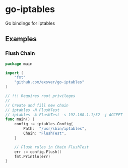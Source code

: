# go-iptables
Go bindings for iptables

## Examples
### Flush Chain

```go
package main

import (
	"fmt"
	"github.com/exsver/go-iptables"
)

// !!! Requires root privileges
//
// Create and fill new chain
// iptables -N FlushTest
// iptables -A FlushTest -s 192.168.1.1/32 -j ACCEPT
func main() {
	config := iptables.Config{
		Path:  "/usr/sbin/iptables",
		Chain: "FlushTest",
	}

	// Flush rules in Chain FlushTest
	err := config.Flush()
	fmt.Println(err)
}
```
